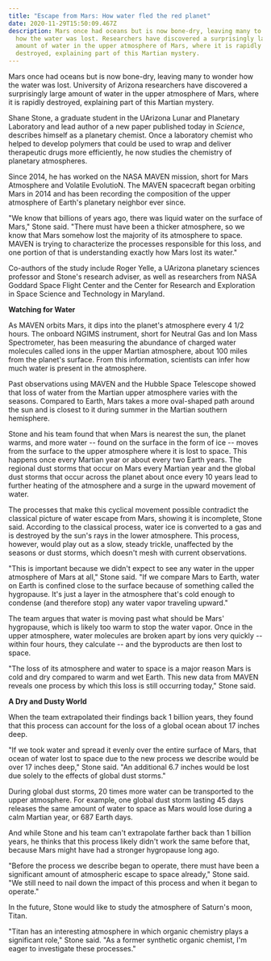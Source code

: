 ```yaml
---
title: "Escape from Mars: How water fled the red planet"
date: 2020-11-29T15:50:09.467Z
description: Mars once had oceans but is now bone-dry, leaving many to wonder
  how the water was lost. Researchers have discovered a surprisingly large
  amount of water in the upper atmosphere of Mars, where it is rapidly
  destroyed, explaining part of this Martian mystery.
---
```

<!--StartFragment-->

Mars once had oceans but is now bone-dry, leaving many to wonder how the water was lost. University of Arizona researchers have discovered a surprisingly large amount of water in the upper atmosphere of Mars, where it is rapidly destroyed, explaining part of this Martian mystery.

Shane Stone, a graduate student in the UArizona Lunar and Planetary Laboratory and lead author of a new paper published today in *Science*, describes himself as a planetary chemist. Once a laboratory chemist who helped to develop polymers that could be used to wrap and deliver therapeutic drugs more efficiently, he now studies the chemistry of planetary atmospheres.

Since 2014, he has worked on the NASA MAVEN mission, short for Mars Atmosphere and Volatile EvolutioN. The MAVEN spacecraft began orbiting Mars in 2014 and has been recording the composition of the upper atmosphere of Earth's planetary neighbor ever since.

"We know that billions of years ago, there was liquid water on the surface of Mars," Stone said. "There must have been a thicker atmosphere, so we know that Mars somehow lost the majority of its atmosphere to space. MAVEN is trying to characterize the processes responsible for this loss, and one portion of that is understanding exactly how Mars lost its water."

Co-authors of the study include Roger Yelle, a UArizona planetary sciences professor and Stone's research adviser, as well as researchers from NASA Goddard Space Flight Center and the Center for Research and Exploration in Space Science and Technology in Maryland.

**Watching for Water**

As MAVEN orbits Mars, it dips into the planet's atmosphere every 4 1/2 hours. The onboard NGIMS instrument, short for Neutral Gas and Ion Mass Spectrometer, has been measuring the abundance of charged water molecules called ions in the upper Martian atmosphere, about 100 miles from the planet's surface. From this information, scientists can infer how much water is present in the atmosphere.

Past observations using MAVEN and the Hubble Space Telescope showed that loss of water from the Martian upper atmosphere varies with the seasons. Compared to Earth, Mars takes a more oval-shaped path around the sun and is closest to it during summer in the Martian southern hemisphere.

Stone and his team found that when Mars is nearest the sun, the planet warms, and more water -- found on the surface in the form of ice -- moves from the surface to the upper atmosphere where it is lost to space. This happens once every Martian year or about every two Earth years. The regional dust storms that occur on Mars every Martian year and the global dust storms that occur across the planet about once every 10 years lead to further heating of the atmosphere and a surge in the upward movement of water.

The processes that make this cyclical movement possible contradict the classical picture of water escape from Mars, showing it is incomplete, Stone said. According to the classical process, water ice is converted to a gas and is destroyed by the sun's rays in the lower atmosphere. This process, however, would play out as a slow, steady trickle, unaffected by the seasons or dust storms, which doesn't mesh with current observations.

"This is important because we didn't expect to see any water in the upper atmosphere of Mars at all," Stone said. "If we compare Mars to Earth, water on Earth is confined close to the surface because of something called the hygropause. It's just a layer in the atmosphere that's cold enough to condense (and therefore stop) any water vapor traveling upward."

The team argues that water is moving past what should be Mars' hygropause, which is likely too warm to stop the water vapor. Once in the upper atmosphere, water molecules are broken apart by ions very quickly -- within four hours, they calculate -- and the byproducts are then lost to space.

"The loss of its atmosphere and water to space is a major reason Mars is cold and dry compared to warm and wet Earth. This new data from MAVEN reveals one process by which this loss is still occurring today," Stone said.

**A Dry and Dusty World**

When the team extrapolated their findings back 1 billion years, they found that this process can account for the loss of a global ocean about 17 inches deep.

"If we took water and spread it evenly over the entire surface of Mars, that ocean of water lost to space due to the new process we describe would be over 17 inches deep," Stone said. "An additional 6.7 inches would be lost due solely to the effects of global dust storms."

During global dust storms, 20 times more water can be transported to the upper atmosphere. For example, one global dust storm lasting 45 days releases the same amount of water to space as Mars would lose during a calm Martian year, or 687 Earth days.

And while Stone and his team can't extrapolate farther back than 1 billion years, he thinks that this process likely didn't work the same before that, because Mars might have had a stronger hygropause long ago.

"Before the process we describe began to operate, there must have been a significant amount of atmospheric escape to space already," Stone said. "We still need to nail down the impact of this process and when it began to operate."

In the future, Stone would like to study the atmosphere of Saturn's moon, Titan.

"Titan has an interesting atmosphere in which organic chemistry plays a significant role," Stone said. "As a former synthetic organic chemist, I'm eager to investigate these processes."

<!--EndFragment-->